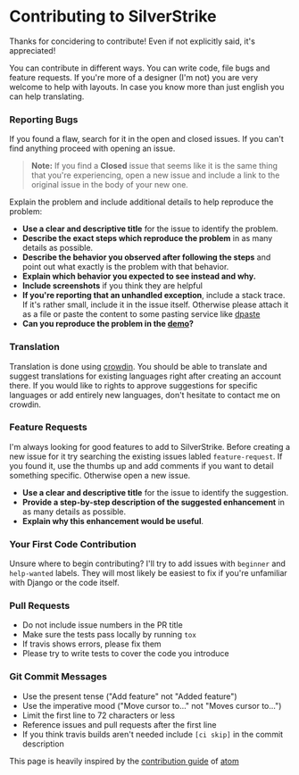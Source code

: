 # Contributing to SilverStrike

Thanks for concidering to contribute! Even if not explicitly said, it's appreciated!

You can contribute in different ways. You can write code, file bugs and feature requests.
If you're more of a designer (I'm not) you are very welcome to help with layouts. In case you know more than just english you can help translating.

### Reporting Bugs

If you found a flaw, search for it in the open and closed issues. If you can't find anything proceed with opening an issue.

> **Note:** If you find a **Closed** issue that seems like it is the same thing that you're experiencing, open a new issue and include a link to the original issue in the body of your new one.

Explain the problem and include additional details to help reproduce the problem:

* **Use a clear and descriptive title** for the issue to identify the problem.
* **Describe the exact steps which reproduce the problem** in as many details as possible. 
* **Describe the behavior you observed after following the steps** and point out what exactly is the problem with that behavior.
* **Explain which behavior you expected to see instead and why.**
* **Include screenshots** if you think they are helpful
* **If you're reporting that an unhandled exception**, include a stack trace. If it's rather small, include it in the issue itself. Otherwise please attach it as a file or paste the content to some pasting service like [dpaste](https://dpaste.de)
* **Can you reproduce the problem in the [demo](https://demo.silverstrike.org)?**

### Translation

Translation is done using [crowdin](https://crowdin.com/project/silverstrike). You should be able to translate and suggest translations for existing languages right after creating an account there. If you would like to rights to approve suggestions for specific languages or add entirely new languages, don't hesitate to contact me on crowdin.


### Feature Requests

I'm always looking for good features to add to SilverStrike. Before creating a new issue for it try searching the existing issues labled `feature-request`. If you found it, use the thumbs up and add comments if you want to detail something specific. Otherwise open a new issue.

* **Use a clear and descriptive title** for the issue to identify the suggestion.
* **Provide a step-by-step description of the suggested enhancement** in as many details as possible.
* **Explain why this enhancement would be useful**.

### Your First Code Contribution

Unsure where to begin contributing? I'll try to add issues with `beginner` and `help-wanted` labels.
They will most likely be easiest to fix if you're unfamiliar with Django or the code itself.

### Pull Requests

* Do not include issue numbers in the PR title
* Make sure the tests pass locally by running `tox`
* If travis shows errors, please fix them
* Please try to write tests to cover the code you introduce

### Git Commit Messages

* Use the present tense ("Add feature" not "Added feature")
* Use the imperative mood ("Move cursor to..." not "Moves cursor to...")
* Limit the first line to 72 characters or less
* Reference issues and pull requests after the first line
* If you think travis builds aren't needed include `[ci skip]` in the commit description


This page is heavily inspired by the [contribution guide](https://github.com/atom/atom/blob/master/CONTRIBUTING.md) of [atom](https://atom.io/)

